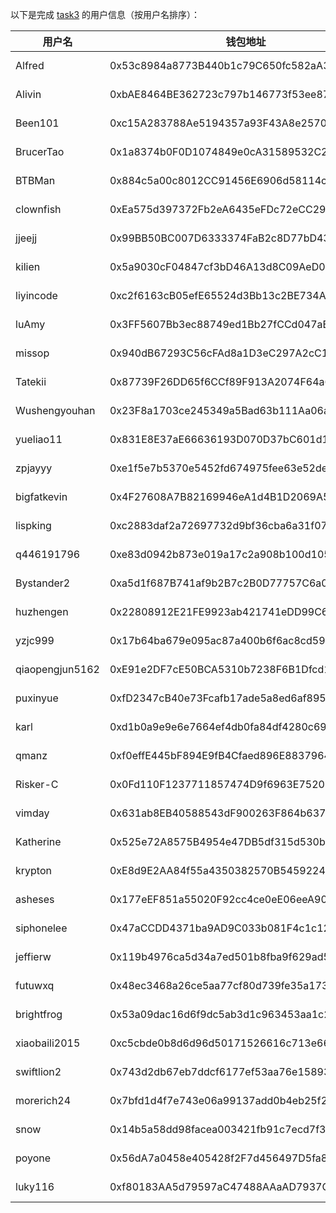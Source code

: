 以下是完成 [task3](../task/task3.md) 的用户信息（按用户名排序）：

|    用户名     | 钱包地址                                   | tx                                                                                                               |
|---------------|--------------------------------------------|------------------------------------------------------------------------------------------------------------------|
| Alfred        | 0x53c8984a8773B440b1c79C650fc582aA38Cc5041 | [1 MON](https://testnet.monadexplorer.com/tx/0x7fef9257a2e8c2852ffab12e6f83389909a902d6d63817407fdf51ec2c563dcb) |
| Alivin        | 0xbAE8464BE362723c797b146773f53ee879794623 | [1 MON](https://testnet.monadexplorer.com/tx/0x3f4e03bb53b28656d8fa91c70025aabd2794d78173dfcc37112329764a791dcd) |
| Been101       | 0xc15A283788Ae5194357a93F43A8e257046235cfd | [1 MON](https://testnet.monadexplorer.com/tx/0x18e38eb03362823b25029a146c6f56a84bac159d1b79abdac04466b0e960b4e2) |
| BrucerTao     | 0x1a8374b0F0D1074849e0cA31589532C2ad2806d8 | [1 MON](https://testnet.monadexplorer.com/tx/0x6fad56e38319556330cf209d63148e6fcdd9a3ed516e181064d2239ec833a9db) |
| BTBMan        | 0x884c5a00c8012CC91456E6906d58114c0d1B6F0B | [1 MON](https://testnet.monadexplorer.com/tx/0x425084fc226ca267d2f1434959d545178d1e12676b11d9af94274fb35f01dc63) |
| clownfish     | 0xEa575d397372Fb2eA6435eFDc72eCC29BecfC396 | [1 MON](https://testnet.monadexplorer.com/tx/0x857293850efbb4524f1fc8ddf9c6279a9d76510e3eb48e0faece5b8f5f8b8a4c) |
| jjeejj        | 0x99BB50BC007D6333374FaB2c8D77bD43Fe9Ce2F9 | [1 MON](https://testnet.monadexplorer.com/tx/0x85f0f25945d763935941d07be999794cbfccf74d204a17d38cc024178e25c2f9) |
| kilien        | 0x5a9030cF04847cf3bD46A13d8C09AeD007673E0f | [1 MON](https://testnet.monadexplorer.com/tx/0x4e308f5d67b8d2fd63ac6bdaecb165a508ea4bc047e2ec5c5d76b416e18cb758) |
| liyincode     | 0xc2f6163cB05efE65524d3Bb13c2BE734A6916385 | [1 MON](https://testnet.monadexplorer.com/tx/0x7f3c80eb8793ac94d331dab97abf3226a5b818a6153c411c5937cc9d44bc9b2b) |
| luAmy         | 0x3FF5607Bb3ec88749ed1Bb27fCCd047aBf60619e | [1 MON](https://testnet.monadexplorer.com/tx/0xe7d2f1a8d0fbbabc00e93190228a621b7d9671915b6f8edaa607d861ae58682f) |
| missop        | 0x940dB67293C56cFAd8a1D3eC297A2cC1A4b10e4B | [1 MON](https://testnet.monadexplorer.com/tx/0xe829a63dbd28805b03911ff6a374b947999a4b92b0588adda135e620d93eef65) |
| Tatekii       | 0x87739F26DD65f6CCf89F913A2074F64a6aC710E3 | [1 MON](https://testnet.monadexplorer.com/tx/0x12850afd64be027100907ee4fabac1357cdacc29c2955bca5e298fa50f00a6df) |
| Wushengyouhan | 0x23F8a1703ce245349a5Bad63b111Aa06ada7bB30 | [1 MON](https://testnet.monadexplorer.com/tx/0x19c01b0df4c31d51b40c5a176d474121d0f996448a7c4bd9219e933a115ae26f) |
| yueliao11     | 0x831E8E37aE66636193D070D37bC601d1F30fE0B9 | [1 MON](https://testnet.monadexplorer.com/tx/0x8b0daec2cd4cbd6cc84df87598b417b456af63f4bcb5f92b2f72512418fb28c8) |
| zpjayyy       | 0xe1f5e7b5370e5452fd674975fee63e52de283545 | [1 MON](https://testnet.monadexplorer.com/tx/0xd03bc68b430f5e62b6c95cdc820e278b9674b18175024c8602dfadef7b54e1d7) |
| bigfatkevin   | 0x4F27608A7B82169946eA1d4B1D2069A52BA446aC | [1 MON](https://testnet.monadexplorer.com/tx/0x62a4c9350db80744897688ec6613c25c380ea0c63c322a1a6d0225985dd10310) |
| lispking      | 0xc2883daf2a72697732d9bf36cba6a31f07c4d472 | [1 MON](https://testnet.monadexplorer.com/tx/0x4fa15d53bba90a5a742c5a25831af74f1acd94c96be393c14e74af61c2c061a2) |
| q446191796    | 0xe83d0942b873e019a17c2a908b100d1051387ca3 | [1 MON](https://testnet.monadexplorer.com/tx/0x677309981a4a52d6bbbbc7e305ce11702b4b18aa2d947477049658284b25cefb) |
| Bystander2    | 0xa5d1f687B741af9b2B7c2B0D77757C6a0De69055 | [1 MON](https://testnet.monadexplorer.com/tx/0x4c452f3ad8c7cc70f31a735d3a322749dd9927fb4bfae382705f040137d213ae) |
| huzhengen     | 0x22808912E21FE9923ab421741eDD99C611A2661C | [1 MON](https://testnet.monadexplorer.com/tx/0x5d8c45db0f8986db5607ac0de662bd8fb3de6df1fe8368c8a7d41a4606758854) |
| yzjc999       | 0x17b64ba679e095ac87a400b6f6ac8cd591b517f9 | [1 MON](https://testnet.monadexplorer.com/tx/0x77d9cafacd07e40e3ed23a198e71188127cc30d6cc5227bbe02913e6d9738170) |
| qiaopengjun5162| 0xE91e2DF7cE50BCA5310b7238F6B1Dfcd15566bE5 | [1 MON](https://testnet.monadexplorer.com/tx/0x79bf522d79c89d198e3543b3bfe26c69e05116463740fa5039ca8ec53310a0c6) |
| puxinyue      | 0xfD2347cB40e73Fcafb17ade5a8ed6af895eD1c5c | [1 MON](https://testnet.monadexplorer.com/tx/0xa4c0033a8a9410d6033b9c64cb1a7c2d6d239fa2198a0ffc381838bb504336fa) |
| karl          | 0xd1b0a9e9e6e7664ef4db0fa84df4280c69333333 | [1 MON](https://testnet.monadexplorer.com/tx/0xc8518e685db747bca2de2d84d935a690c7520f95162eaee946035156540e1191) |
| qmanz         | 0xf0effE445bF894E9fB4Cfaed896E8837964Ba223 | [1 MON](https://testnet.monadexplorer.com/tx/0x476c793e657e3aee6b871c1691a0a25b33e70b03583cfda21b1b3159bc034089) |
| Risker-C      | 0x0Fd110F1237711857474D9f6963E75206798fB91 | [1 MON](https://testnet.monadexplorer.com/tx/0x9d2e292f180f195ecb8ec4d0a45659b4be04bea818af0756571fb9e267d52c7c) |
| vimday        | 0x631ab8EB40588543dF900263F864b6376d56A587 | [1 MON](https://testnet.monadexplorer.com/tx/0x648990d26e69200e51a3a0217d52811f4dfcbb561a4ed1980b0a7c0ae4ed8e16) |
| Katherine     | 0x525e72A8575B4954e47DB5df315d530bbF49Ec59 | [1 MON](https://testnet.monvision.io/tx/0xe156333860bc108f532aa74f33c659ea344bdbfe0cc1cdac901585ecabb9f361) |
| krypton       | 0xE8d9E2AA84f55a4350382570B545922405Cdb493 | [1 MON](https://testnet.monadexplorer.com/tx/0x8f8c481c4aafd324da9ddb5eb9745dfbe160892b121fcc352ee98fc95b2ed730) |
| asheses       | 0x177eEF851a55020F92cc4ce0eE06eeA9062cf34B | [1 MON](https://testnet.monadexplorer.com/tx/0xbe28bb8f20bb883445646e5e7427c4cc80df265384df6901641ef61cbc498f83) |
| siphonelee    | 0x47aCCDD4371ba9AD9C033b081F4c1c12D78E3F76 | [1 MON](https://testnet.monadexplorer.com/tx/0x23c25bf49ba919efefe8ef03c7cf7076a64be9372390453a330db18240841e3b) |
| jeffierw      | 0x119b4976ca5d34a7ed501b8fba9f629ad58a4435 | [1 MON](https://testnet.monadexplorer.com/tx/0x1a18c2f2d93a50ed2bd288cf4cc86ef847eb6720cf5e8397461807cb9d8e1591) |
| futuwxq       | 0x48ec3468a26ce5aa77cf80d739fe35a1735304e1 | [1 MON](https://testnet.monadexplorer.com/tx/0xa307aeb5080c3c5f02b8cea66db5eaabbb8c6da92fe07d4ddea4f9029d78efc2) |
| brightfrog    | 0x53a09dac16d6f9dc5ab3d1c963453aa1c268cd5c | [1 MON](https://testnet.monadexplorer.com/tx/0x7e2194b0e29a116bc653638865682962278563ce53aff5e07ac8c02dad82ac38) |
| xiaobaili2015 | 0xc5cbde0b8d6d96d50171526616c713e66861c363 | [1 MON](https://testnet.monadexplorer.com/tx/0x8d2d8d1c2b22b6f15d63fa1897ae3103864975249bb54193c4e2674c2bdf7f47) |
| swiftlion2    | 0x743d2db67eb7ddcf6177ef53aa76e15893e1ece6 | [1 MON](https://testnet.monadexplorer.com/tx/0x8c62dcdf749e87fa4de3c8377a2d4a80235b7ef34b4acc370ed9e8c482feb922) |
| morerich24    | 0x7bfd1d4f7e743e06a99137add0b4eb25f2479eb1 | [1 MON](https://testnet.monadexplorer.com/tx/0x71281e6a1eb07c638a2ce87ab1eef68de4ed8fb6bd0ae44959f2b23ab3118d5b) |
| snow          | 0x14b5a58dd98facea003421fb91c7ecd7f3741ff0 | [1 MON](https://testnet.monadexplorer.com/tx/0xc8cf52a49b583650d46c0306d3f7ba91f468b27b007e587b01aef40f96cceace) |
| poyone        | 0x56dA7a0458e405428f2F7d456497D5fa8b083EeC | [1 MON](https://testnet.monadexplorer.com/tx/0x7806a65c036bf6de0c2ccfb93c223940a95b4a268dad7dabe8080103b8fcd3b0) |
| luky116       | 0xf80183AA5d79597aC47488AAaAD7937C9C4dd569 | [1 MON](https://testnet.monadexplorer.com/tx/0x1c84191d1f3982471a243d690f07032ff6094df157c380dda3d2b54b64ed8636) |